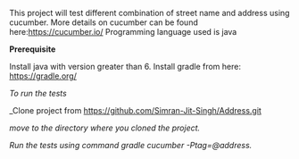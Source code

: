 This project will test different combination of street name and address using cucumber.
More details on cucumber can be found here:https://cucumber.io/
Programming language used is java


**Prerequisite**


Install java with version greater than 6.
Install gradle from here: https://gradle.org/

*To run the tests*

_Clone project from https://github.com/Simran-Jit-Singh/Address.git

_move to the directory where you cloned the project._

_Run the tests using command gradle cucumber -Ptag=@address._


